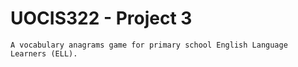 # UOCIS322 - Project 3 #
```
A vocabulary anagrams game for primary school English Language Learners (ELL).
```
